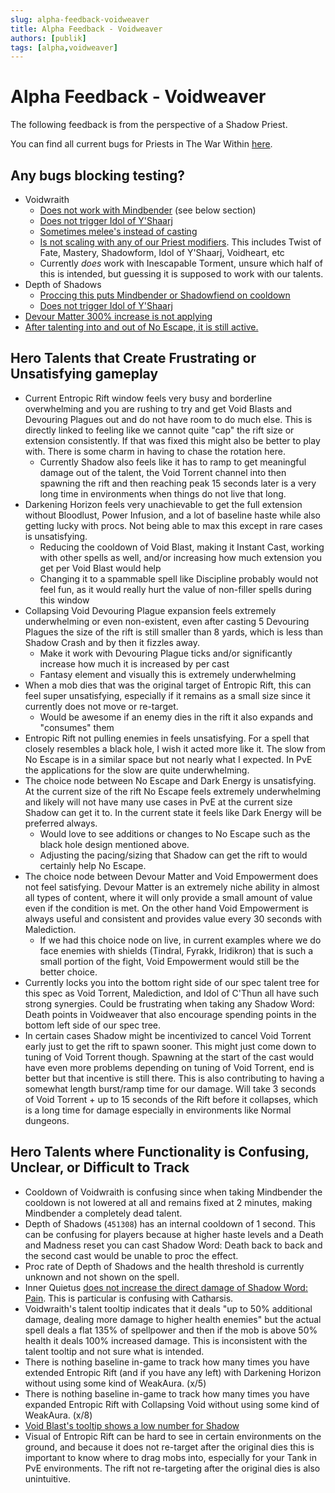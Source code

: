 ```yaml
---
slug: alpha-feedback-voidweaver
title: Alpha Feedback - Voidweaver
authors: [publik]
tags: [alpha,voidweaver]
---
```


# Alpha Feedback - Voidweaver
The following feedback is from the perspective of a Shadow Priest.

You can find all current bugs for Priests in The War Within [here](https://github.com/SimCMinMax/WoW-BugTracker/issues?q=is%3Aopen+is%3Aissue+label%3A%222-The+War+Within%22+label%3APriest).

## Any bugs blocking testing?
- Voidwraith
  - [Does not work with Mindbender](https://github.com/SimCMinMax/WoW-BugTracker/issues/1174) (see below section)
  - [Does not trigger Idol of Y'Shaarj](https://github.com/SimCMinMax/WoW-BugTracker/issues/1175)
  - [Sometimes melee's instead of casting](https://github.com/SimCMinMax/WoW-BugTracker/issues/1179)
  - [Is not scaling with any of our Priest modifiers](https://github.com/SimCMinMax/WoW-BugTracker/issues/1180). This includes Twist of Fate, Mastery, Shadowform, Idol of Y'Shaarj, Voidheart, etc
  - Currently _does_ work with Inescapable Torment, unsure which half of this is intended, but guessing it is supposed to work with our talents.
- Depth of Shadows
  - [Proccing this puts Mindbender or Shadowfiend on cooldown](https://github.com/SimCMinMax/WoW-BugTracker/issues/1172)
  - [Does not trigger Idol of Y'Shaarj](https://github.com/SimCMinMax/WoW-BugTracker/issues/1173)
- [Devour Matter 300% increase is not applying](https://github.com/SimCMinMax/WoW-BugTracker/issues/1176)
- [After talenting into and out of No Escape, it is still active.](https://github.com/SimCMinMax/WoW-BugTracker/issues/1178)

## Hero Talents that Create Frustrating or Unsatisfying gameplay
- Current Entropic Rift window feels very busy and borderline overwhelming and you are rushing to try and get Void Blasts and Devouring Plagues out and do not have room to do much else. This is directly linked to feeling like we cannot quite "cap" the rift size or extension consistently. If that was fixed this might also be better to play with. There is some charm in having to chase the rotation here.
  - Currently Shadow also feels like it has to ramp to get meaningful damage out of the talent, the Void Torrent channel into then spawning the rift and then reaching peak 15 seconds later is a very long time in environments when things do not live that long. 
- Darkening Horizon feels very unachievable to get the full extension without Bloodlust, Power Infusion, and a lot of baseline haste while also getting lucky with procs. Not being able to max this except in rare cases is unsatisfying.
  - Reducing the cooldown of Void Blast, making it Instant Cast, working with other spells as well, and/or increasing how much extension you get per Void Blast would help
  - Changing it to a spammable spell like Discipline probably would not feel fun, as it would really hurt the value of non-filler spells during this window
- Collapsing Void Devouring Plague expansion feels extremely underwhelming or even non-existent, even after casting 5 Devouring Plagues the size of the rift is still smaller than 8 yards, which is less than Shadow Crash and by then it fizzles away.
  - Make it work with Devouring Plague ticks and/or significantly increase how much it is increased by per cast
  - Fantasy element and visually this is extremely underwhelming
- When a mob dies that was the original target of Entropic Rift, this can feel super unsatisfying, especially if it remains as a small size since it currently does not move or re-target.
  - Would be awesome if an enemy dies in the rift it also expands and "consumes" them 
- Entropic Rift not pulling enemies in feels unsatisfying. For a spell that closely resembles a black hole, I wish it acted more like it. The slow from No Escape is in a similar space but not nearly what I expected. In PvE the applications for the slow are quite underwhelming.
- The choice node between No Escape and Dark Energy is unsatisfying. At the current size of the rift No Escape feels extremely underwhelming and likely will not have many use cases in PvE at the current size Shadow can get it to. In the current state it feels like Dark Energy will be preferred always.
  -  Would love to see additions or changes to No Escape such as the black hole design mentioned above.
  -  Adjusting the pacing/sizing that Shadow can get the rift to would certainly help No Escape.
- The choice node between Devour Matter and Void Empowerment does not feel satisfying. Devour Matter is an extremely niche ability in almost all types of content, where it will only provide a small amount of value even if the condition is met. On the other hand Void Empowerment is always useful and consistent and provides value every 30 seconds with Malediction.
  - If we had this choice node on live, in current examples where we do face enemies with shields (Tindral, Fyrakk, Iridikron) that is such a small portion of the fight, Void Empowerment would still be the better choice.
- Currently locks you into the bottom right side of our spec talent tree for this spec as Void Torrent, Malediction, and Idol of C'Thun all have such strong synergies. Could be frustrating when taking any Shadow Word: Death points in Voidweaver that also encourage spending points in the bottom left side of our spec tree.
- In certain cases Shadow might be incentivized to cancel Void Torrent early just to get the rift to spawn sooner. This might just come down to tuning of Void Torrent though. Spawning at the start of the cast would have even more problems depending on tuning of Void Torrent, end is better but that incentive is still there. This is also contributing to having a somewhat length burst/ramp time for our damage. Will take 3 seconds of Void Torrent + up to 15 seconds of the Rift before it collapses, which is a long time for damage especially in environments like Normal dungeons.

## Hero Talents where Functionality is Confusing, Unclear, or Difficult to Track
- Cooldown of Voidwraith is confusing since when taking Mindbender the cooldown is not lowered at all and remains fixed at 2 minutes, making Mindbender a completely dead talent.
- Depth of Shadows (`451308`) has an internal cooldown of 1 second. This can be confusing for players because at higher haste levels and a Death and Madness reset you can cast Shadow Word: Death back to back and the second cast would be unable to proc the effect.
- Proc rate of Depth of Shadows and the health threshold is currently unknown and not shown on the spell.
- Inner Quietus [does not increase the direct damage of Shadow Word: Pain](https://github.com/SimCMinMax/WoW-BugTracker/issues/1177). This is particular is confusing with Catharsis.
- Voidwraith's talent tooltip indicates that it deals "up to 50% additional damage, dealing more damage to higher health enemies" but the actual spell deals a flat 135% of spellpower and then if the mob is above 50% health it deals 100% increased damage. This is inconsistent with the talent tooltip and not sure what is intended.
- There is nothing baseline in-game to track how many times you have extended Entropic Rift (and if you have any left) with Darkening Horizon without using some kind of WeakAura. (x/5)
- There is nothing baseline in-game to track how many times you have expanded Entropic Rift with Collapsing Void without using some kind of WeakAura. (x/8)
- [Void Blast's tooltip shows a low number for Shadow](https://github.com/SimCMinMax/WoW-BugTracker/issues/1185)
- Visual of Entropic Rift can be hard to see in certain environments on the ground, and because it does not re-target after the original dies this is important to know where to drag mobs into, especially for your Tank in PvE environments. The rift not re-targeting after the original dies is also unintuitive.